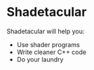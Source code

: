 Shadetacular
============

Shadetacular will help you:
  - Use shader programs
  - Write cleaner C++ code
  - Do your laundry

